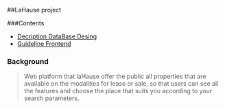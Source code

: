 ##LaHause project


###Contents
* [Decription DataBase Desing](./ReadmeDB.md)
* [Guideline Frontend](./frontend/README.md)

### Background

> Web platform that laHause offer the public all properties that are available on the modalities for lease or sale, so that users can see all the features and choose the place that suits you according to your search parameters.